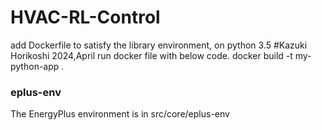 # HVAC-RL-Control
add Dockerfile to satisfy the library environment, on python 3.5 #Kazuki Horikoshi 2024,April
run docker file with below code.
docker build -t my-python-app .

### eplus-env
The EnergyPlus environment is in src/core/eplus-env